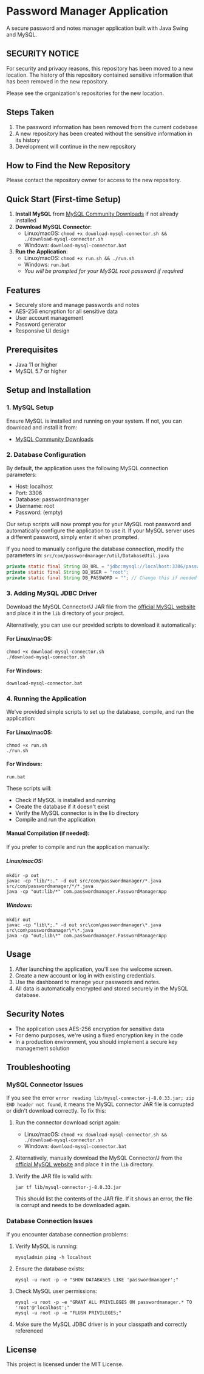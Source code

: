 # Password Manager Application

A secure password and notes manager application built with Java Swing and MySQL.

## SECURITY NOTICE

For security and privacy reasons, this repository has been moved to a new location.
The history of this repository contained sensitive information that has been removed in the new repository.

Please see the organization's repositories for the new location.

## Steps Taken

1. The password information has been removed from the current codebase
2. A new repository has been created without the sensitive information in its history
3. Development will continue in the new repository

## How to Find the New Repository

Please contact the repository owner for access to the new repository.

## Quick Start (First-time Setup)

1. **Install MySQL** from [MySQL Community Downloads](https://dev.mysql.com/downloads/) if not already installed
2. **Download MySQL Connector**:
   - Linux/macOS: `chmod +x download-mysql-connector.sh && ./download-mysql-connector.sh`
   - Windows: `download-mysql-connector.bat`
3. **Run the Application**:
   - Linux/macOS: `chmod +x run.sh && ./run.sh`
   - Windows: `run.bat`
   - *You will be prompted for your MySQL root password if required*

## Features

- Securely store and manage passwords and notes
- AES-256 encryption for all sensitive data
- User account management
- Password generator
- Responsive UI design

## Prerequisites

- Java 11 or higher
- MySQL 5.7 or higher

## Setup and Installation

### 1. MySQL Setup

Ensure MySQL is installed and running on your system. If not, you can download and install it from:
- [MySQL Community Downloads](https://dev.mysql.com/downloads/)

### 2. Database Configuration

By default, the application uses the following MySQL connection parameters:
- Host: localhost
- Port: 3306
- Database: passwordmanager
- Username: root
- Password: (empty)

Our setup scripts will now prompt you for your MySQL root password and automatically configure the application to use it. If your MySQL server uses a different password, simply enter it when prompted.

If you need to manually configure the database connection, modify the parameters in:
`src/com/passwordmanager/util/DatabaseUtil.java`

```java
private static final String DB_URL = "jdbc:mysql://localhost:3306/passwordmanager";
private static final String DB_USER = "root";
private static final String DB_PASSWORD = ""; // Change this if needed
```

### 3. Adding MySQL JDBC Driver

Download the MySQL Connector/J JAR file from the [official MySQL website](https://dev.mysql.com/downloads/connector/j/)
and place it in the `lib` directory of your project.

Alternatively, you can use our provided scripts to download it automatically:

#### For Linux/macOS:
```
chmod +x download-mysql-connector.sh
./download-mysql-connector.sh
```

#### For Windows:
```
download-mysql-connector.bat
```

### 4. Running the Application

We've provided simple scripts to set up the database, compile, and run the application:

#### For Linux/macOS:
```
chmod +x run.sh
./run.sh
```

#### For Windows:
```
run.bat
```

These scripts will:
- Check if MySQL is installed and running
- Create the database if it doesn't exist
- Verify the MySQL connector is in the lib directory
- Compile and run the application

#### Manual Compilation (if needed):

If you prefer to compile and run the application manually:

##### Linux/macOS:
```
mkdir -p out
javac -cp "lib/*:." -d out src/com/passwordmanager/*.java src/com/passwordmanager/*/*.java
java -cp "out:lib/*" com.passwordmanager.PasswordManagerApp
```

##### Windows:
```
mkdir out
javac -cp "lib\*;." -d out src\com\passwordmanager\*.java src\com\passwordmanager\*\*.java
java -cp "out;lib\*" com.passwordmanager.PasswordManagerApp
```

## Usage

1. After launching the application, you'll see the welcome screen.
2. Create a new account or log in with existing credentials.
3. Use the dashboard to manage your passwords and notes.
4. All data is automatically encrypted and stored securely in the MySQL database.

## Security Notes

- The application uses AES-256 encryption for sensitive data
- For demo purposes, we're using a fixed encryption key in the code
- In a production environment, you should implement a secure key management solution

## Troubleshooting

### MySQL Connector Issues

If you see the error `error reading lib/mysql-connector-j-8.0.33.jar; zip END header not found`, it means the MySQL connector JAR file is corrupted or didn't download correctly. To fix this:

1. Run the connector download script again:
   - Linux/macOS: `chmod +x download-mysql-connector.sh && ./download-mysql-connector.sh`
   - Windows: `download-mysql-connector.bat`

2. Alternatively, manually download the MySQL Connector/J from the [official MySQL website](https://dev.mysql.com/downloads/connector/j/) and place it in the `lib` directory.

3. Verify the JAR file is valid with:
   ```
   jar tf lib/mysql-connector-j-8.0.33.jar
   ```
   This should list the contents of the JAR file. If it shows an error, the file is corrupt and needs to be downloaded again.

### Database Connection Issues

If you encounter database connection problems:

1. Verify MySQL is running:
   ```
   mysqladmin ping -h localhost
   ```

2. Ensure the database exists:
   ```
   mysql -u root -p -e "SHOW DATABASES LIKE 'passwordmanager';"
   ```

3. Check MySQL user permissions:
   ```
   mysql -u root -p -e "GRANT ALL PRIVILEGES ON passwordmanager.* TO 'root'@'localhost';"
   mysql -u root -p -e "FLUSH PRIVILEGES;"
   ```

4. Make sure the MySQL JDBC driver is in your classpath and correctly referenced

## License

This project is licensed under the MIT License. 